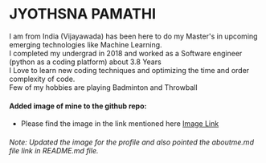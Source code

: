 <h1> JYOTHSNA PAMATHI </h1>
<p> I am from India (Vijayawada) has been here to do my Master's in upcoming emerging technologies like Machine Learning. <br> I completed my undergrad in 2018 and worked as a Software engineer (python as a coding platform) about 3.8 Years <br> I Love to learn new coding techniques and optimizing the time and order complexity of code. <br> Few of my hobbies are playing Badminton and Throwball</p>

#### Added image of mine to the github repo:
- Please find the image in the link mentioned here [Image Link](https://github.com/jyothsna9797)

###### Note: Updated the image for the profile and also pointed the aboutme.md file link in README.md file.
